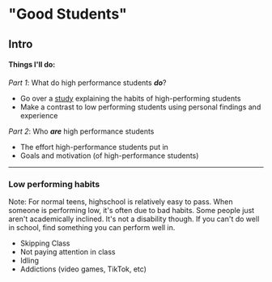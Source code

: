# "Good Students"
## Intro

#### Things I'll do:

_Part 1_: What do high performance students ***do***?
* Go over a [study][study] explaining the habits of high-performing students
* Make a contrast to low performing students using personal findings and experience

_Part 2_: Who ***are*** high performance students
* The effort high-performance students put in
* Goals and motivation (of high-performance students)
---
### Low performing habits  
Note: For normal teens, highschool is relatively easy to pass. When someone is performing low, it's often due to bad habits. Some  people just aren't academically inclined. It's not a disability though. If you can't do well in school, find something you
 can perform well in.
 
* Skipping Class
* Not paying attention in class
* Idling
* Addictions (video games, TikTok, etc)


[study]: www.google.com


